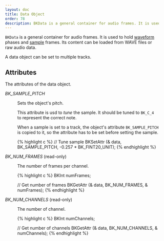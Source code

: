```yaml
---
layout: doc
title: Data Object
order: 78
description: BKData is a general container for audio frames. It is used to hold waveform phases and sample frames.
---
```


`BKData` is a general container for audio frames. It is used to hold [waveform](../waveforms/) phases and [sample](../playing-samples/) frames. Its content can be loaded from WAVE files or raw audio data.

A data object can be set to multiple tracks.

## Attributes

The attributes of the data object.

<dl>

<dt><var>BK_SAMPLE_PITCH</var></dt>
<dd>

<p>Sets the object's pitch.</p>
<p>This attribute is usd to <em>tune</em> the sample. It should be tuned to <code>BK_C_4</code> to represent the correct note.</p>
<p>When a sample is set to a track, the object's attribute <code>BK_SAMPLE_PITCH</code> is copied to it, so the attribute has to be set before setting the sample.</p>

{% highlight c %}
// Tune sample
BKSetAttr (& data, BK_SAMPLE_PITCH, -0.257 * BK_FINT20_UNIT);
{% endhighlight %}
</dd>

<dt><var>BK_NUM_FRAMES</var> (read-only)</dt>
<dd>

<p>The number of frames per channel.</p>

{% highlight c %}
BKInt numFrames;

// Get number of frames
BKGetAttr (& data, BK_NUM_FRAMES, & numFrames);
{% endhighlight %}
</dd>

<dt><var>BK_NUM_CHANNELS</var> (read-only)</dt>
<dd>

<p>The number of channel.</p>

{% highlight c %}
BKInt numChannels;

// Get number of channels
BKGetAttr (& data, BK_NUM_CHANNELS, & numChannels);
{% endhighlight %}
</dd>

</dl>
